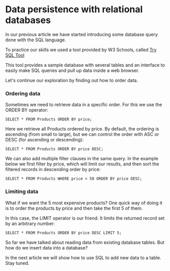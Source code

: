 # Data persistence with relational databases


In our previous article we have started introducing some database query done with the SQL language. 

To practice our skills we used a tool provided by W3 Schools, called
[Try SQL Tool](https://www.w3schools.com/sql/trysql.asp?filename=trysql_select_all)

This tool provides a sample database with several tables and an interface to easily make SQL queries and pull up data inside a web browser.

Let's continue our exploration by finding out how to order data.

### Ordering data

Sometimes we need to retrieve data in a specific order. For this we use the ORDER BY operator:

```
SELECT * FROM Products ORDER BY price;
```

Here we retrieve all Products ordered by price. By default, the ordering is ascending (from small to large), but we can control the order with ASC or DESC (for ascending or descending):

```
SELECT * FROM Products ORDER BY price DESC;
```

We can also add multiple filter clauses in the same query. In the example below we first filter by price, which will limit our results, and then sort the filtered records in descending order by price: 

```
SELECT * FROM Products WHERE price > 50 ORDER BY price DESC;
```


### Limiting data

What if we want the 5 most expensive products?
One quick way of doing it is to order the products by price and then take the first 5 of them.

In this case, the LIMIT operator is our friend. It limits the returned record set by an arbitrary number:

```
SELECT * FROM Products ORDER BY price DESC LIMIT 5;
```

So far we have talked about reading data from existing database tables. But how do we insert data into a database?

In the next article we will show how to use SQL to add new data to a table. Stay tuned.
